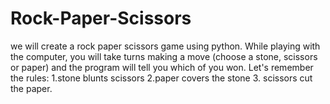 # Rock-Paper-Scissors
we will create a rock paper scissors game using python.  While playing with the computer, you will take turns making a move (choose a stone, scissors or paper) and the program will tell you which of you won.  Let's remember the rules:     1.stone blunts scissors    2.paper covers the stone    3. scissors cut the paper.
